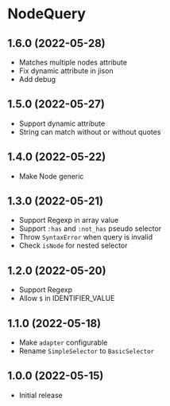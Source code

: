 # NodeQuery

## 1.6.0 (2022-05-28)

* Matches multiple nodes attribute
* Fix dynamic attribute in jison
* Add debug

## 1.5.0 (2022-05-27)

* Support dynamic attribute
* String can match without or without quotes

## 1.4.0 (2022-05-22)

* Make Node generic

## 1.3.0 (2022-05-21)

* Support Regexp in array value
* Support `:has` and `:not_has` pseudo selector
* Throw `SyntaxError` when query is invalid
* Check `isNode` for nested selector

## 1.2.0 (2022-05-20)

* Support Regexp
* Allow `$` in IDENTIFIER_VALUE

## 1.1.0 (2022-05-18)

* Make `adapter` configurable
* Rename `SimpleSelector` to `BasicSelector`

## 1.0.0 (2022-05-15)

* Initial release